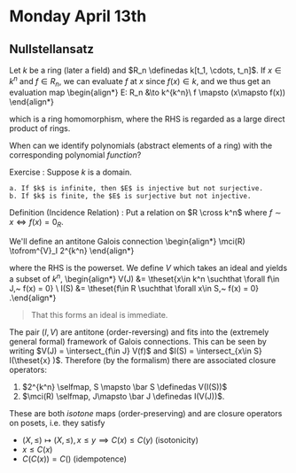 # Monday April 13th

## Nullstellansatz

Let $k$ be a ring (later a field) and $R_n \definedas k[t_1, \cdots, t_n]$.
If $x \in k^n$ and $f\in R_n$, we can evaluate $f$ at $x$ since $f(x) \in k$, and we thus get an evaluation map
\begin{align*}
E: R_n &\to k^{k^n}\\
f \mapsto (x\mapsto f(x))
\end{align*}

which is a ring homomorphism, where the RHS is regarded as a large direct product of rings.

When can we identify polynomials (abstract elements of a ring) with the corresponding polynomial *function*?

Exercise
:   Suppose $k$ is a domain.

    a. If $k$ is infinite, then $E$ is injective but not surjective.
    b. If $k$ is finite, the $E$ is surjective but not injective.

Definition (Incidence Relation)
: Put a relation on $R \cross k^n$ where $f\sim x \iff f(x) = 0_R$.

We'll define an antitone Galois connection
\begin{align*}
\mci(R) \tofrom^{V}_I 2^{k^n}
\end{align*}

where the RHS is the powerset.
We define $V$ which takes an ideal and yields a subset of $k^n$,
\begin{align*}
V(J) &= \theset{x\in k^n \suchthat \forall f\in J,~ f(x) = 0} \\
I(S) &= \theset{f\in R \suchthat \forall x\in S,~ f(x) = 0}
.\end{align*}

> That this forms an ideal is immediate.

The pair $(I, V)$ are antitone (order-reversing) and fits into the (extremely general formal) framework of Galois connections.
This can be seen by writing $V(J) = \intersect_{f\in J} V(f)$ and $I(S) = \intersect_{x\in S} I(\theset{x} )$.
Therefore (by the formalism) there are associated closure operators:

1. $2^{k^n} \selfmap, S \mapsto \bar S \definedas V(I(S))$
2. $\mci(R) \selfmap, J\mapsto \bar J \definedas I(V(J))$.

These are both *isotone* maps (order-preserving) and are closure operators on posets, i.e. they satisfy

- $(X, \leq) \mapsto (X, \leq), x\leq y\implies C(x) \leq C(y)$ (isotonicity)
- $x\leq C(x)$
- $C(C(x)) = C()$ (idempotence)


